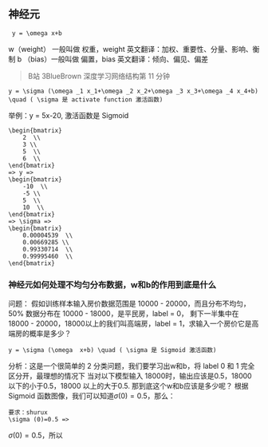 ## 神经元
```mathjax
 y = \omega x+b
```
w（weight） 一般叫做 权重，weight 英文翻译：加权、重要性、分量、影响、衡制
b （bias）一般叫做 偏置，bias 英文翻译：倾向、偏见、偏差
> B站 3BlueBrown 深度学习网络结构第 11 分钟

```mathjax
y = \sigma (\omega _1 x_1+\omega _2 x_2+\omega _3 x_3+\omega _4 x_4+b) \quad ( \sigma 是 activate function 激活函数)
```
举例：y = 5x-20, 激活函数是 Sigmoid
```mathjax
\begin{bmatrix}
	2  \\
	3 \\ 
	5  \\
	6  \\
\end{bmatrix}
=> y =>
\begin{bmatrix}
	-10  \\
	-5 \\ 
	5  \\
	10  \\
\end{bmatrix}
=> \sigma =>
\begin{bmatrix}
	0.00004539  \\
	0.00669285 \\  
	0.99330714  \\
	0.99995460  \\
\end{bmatrix}
```
### 神经元如何处理不均匀分布数据，w和b的作用到底是什么
问题：
假如训练样本输入房价数据范围是 10000 - 20000，而且分布不均匀，50% 数据分布在 10000 - 18000，是平民房，label = 0， 剩下一半集中在 18000 - 20000，18000以上的我们叫高端房，label = 1，求输入一个房价它是高端房的概率是多少？
```mathjax
y = \sigma (\omega  x+b) \quad ( \sigma 是 Sigmoid 激活函数)
```
分析：这是一个很简单的 2 分类问题，我们要学习出w和b，将 label 0 和 1 完全区分开，最理想的情况下 当对以下模型输入 18000时，输出应该是0.5，18000 以下的小于0.5，18000 以上的大于0.5.
那到底这个w和b应该是多少呢？
根据 Sigmoid 函数图像，我们可以知道$\sigma (0)=0.5$，那么：
```mathjax
要求：shurux
\sigma (0)=0.5 => 
```
 $\sigma (0)=0.5$，所以 



